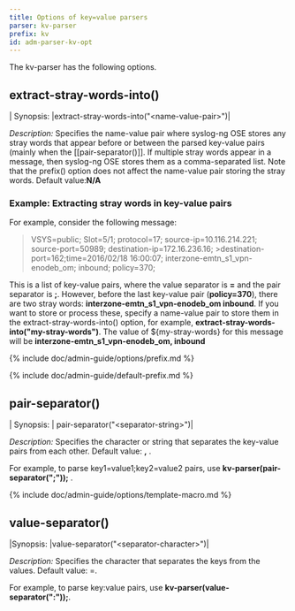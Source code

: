 ```yaml
---
title: Options of key=value parsers
parser: kv-parser
prefix: kv
id: adm-parser-kv-opt
---
```


The kv-parser has the following options.

## extract-stray-words-into()

|  Synopsis:   |extract-stray-words-into(\"\<name-value-pair\>\")|

*Description:* Specifies the name-value pair where syslog-ng OSE stores
any stray words that appear before or between the parsed key-value pairs
(mainly when the [[pair-separator()]]. If multiple
stray words appear in a message, then syslog-ng OSE stores them as a
comma-separated list. Note that the prefix() option does not affect the
name-value pair storing the stray words. Default value:**N/A**

### Example: Extracting stray words in key-value pairs

For example, consider the following message:

>VSYS=public; Slot=5/1; protocol=17; source-ip=10.116.214.221; source-port=50989; destination-ip=172.16.236.16; >destination-port=162;time=2016/02/18 16:00:07; interzone-emtn_s1_vpn-enodeb_om; inbound; policy=370;

This is a list of key-value pairs, where the value separator is **=**
and the pair separator is **;**. However, before the last key-value pair
(**policy=370**), there are two stray words:
**interzone-emtn\_s1\_vpn-enodeb\_om inbound**. If you want to store or
process these, specify a name-value pair to store them in the
extract-stray-words-into() option, for example,
**extract-stray-words-into(\"my-stray-words\")**. The value of
${my-stray-words} for this message will be
**interzone-emtn\_s1\_vpn-enodeb\_om, inbound**

{% include doc/admin-guide/options/prefix.md %}

{% include doc/admin-guide/default-prefix.md %}

## pair-separator()

|  Synopsis:  | pair-separator(\"\<separator-string\>\")|

*Description:* Specifies the character or string that separates the
key-value pairs from each other. Default value: **,** .

For example, to parse key1=value1;key2=value2 pairs, use
**kv-parser(pair-separator(\";\"));** .

{% include doc/admin-guide/options/template-macro.md %}

## value-separator()

|Synopsis:   |value-separator(\"\<separator-character\>\")|

*Description:* Specifies the character that separates the keys from the
values. Default value: =.

For example, to parse key:value pairs, use
**kv-parser(value-separator(\":\"));**.
